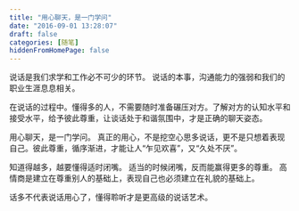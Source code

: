 ```yaml
---
title: "用心聊天，是一门学问"
date: "2016-09-01 13:28:07"
draft: false
categories: [随笔]
hiddenFromHomePage: false
---
```

说话是我们求学和工作必不可少的环节。 说话的本事，沟通能力的强弱和我们的职业生涯息息相关。

在说话的过程中。懂得多的人，不需要随时准备碾压对方。了解对方的认知水平和接受水平，给予彼此尊重，让谈话处于和谐氛围中，才是正确的聊天姿态。

用心聊天，是一门学问。
真正的用心，不是挖空心思多说话，更不是只想着表现自己。彼此尊重，循序渐进，才能让人“乍见欢喜”，又“久处不厌”。

知道得越多，越要懂得适时闭嘴。
适当的时候闭嘴，反而能赢得更多的尊重。
高情商是建立在尊重别人的基础上，表现自己也必须建立在礼貌的基础上。

话多不代表说话用心了，懂得聆听才是更高级的说话艺术。

